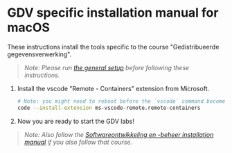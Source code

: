 # GDV specific installation manual for macOS

These instructions install the tools specific to the course "Gedistribueerde gegevensverwerking".

> *Note: Please run [the general setup](./setup-mac.md) before following these instructions.*

1. Install the vscode "Remote - Containers" extension from Microsoft.

   ```bash
   # Note: you might need to reboot before the `vscode` command becomes available.
   code --install-extension ms-vscode-remote.remote-containers
   ```

1. Now you are ready to start the GDV labs!

> *Note: Also follow the [Softwareontwikkeling en -beheer installation manual](./devops-setup-mac.md) if you also follow that course.*
